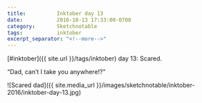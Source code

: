 ```yaml
---
title:          Inktober day 13
date:           2016-10-13 17:33:00-0700
category:       Sketchnotable
tags:           inktober
excerpt_separator: "<!--more-->"
---
```

[#inktober]({{ site.url }}/tags/inktober) day 13: Scared.

“Dad, can’t I take you anywhere!?”

![Scared dad]({{ site.media_url }}/images/sketchnotable/inktober-2016/inktober-day-13.jpg)

<!--more-->
